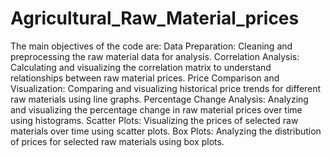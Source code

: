 # Agricultural_Raw_Material_prices

The main objectives of the code are:
Data Preparation:
  Cleaning and preprocessing the raw material data for analysis.
Correlation Analysis:
  Calculating and visualizing the correlation matrix to understand relationships between raw material prices.
Price Comparison and Visualization:
  Comparing and visualizing historical price trends for different raw materials using line graphs.
Percentage Change Analysis:
  Analyzing and visualizing the percentage change in raw material prices over time using histograms.
Scatter Plots:
  Visualizing the prices of selected raw materials over time using scatter plots.
Box Plots:
  Analyzing the distribution of prices for selected raw materials using box plots.
